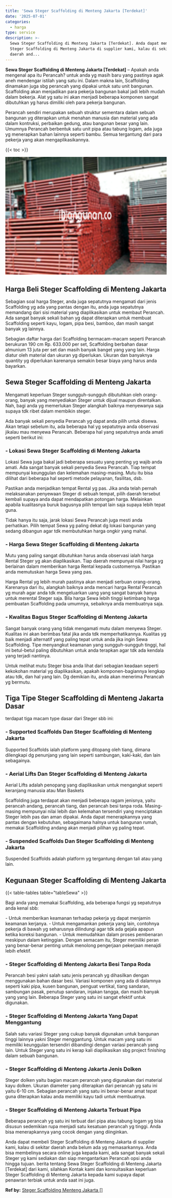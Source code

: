 ```yaml
---
title: 'Sewa Steger Scaffolding di Menteng Jakarta [Terdekat]'
date: '2025-07-01'
categories:
  - harga
type: service
description: >-
  Sewa Steger Scaffolding di Menteng Jakarta [Terdekat]. Anda dapat membeli
  Steger Scaffolding di Menteng Jakarta di supplier kami, kalau di sekitar
  daerah and...
---
```


**Sewa Steger Scaffolding di Menteng Jakarta \[Terdekat\]** – Apakah anda mengenal apa itu Perancah? untuk anda yg masih baru yang pastinya agak aneh mendengar istilah yang satu ini. Dalam makna lain, Scaffolding dinamakan juga sbg perancah yang dipakai untuk satu unit bangunan. Scaffolding akan menjadikan para pekerja bangunan bakal jadi lebih mudah dalam bekerja. Alat yg satu ini akan menjadi beberapa komponen sangat dibutuhkan yg harus dimiliki oleh para pekerja bangunan.

Perancah sendiri merupakan sebuah struktur sementara dalam sebuah bangunan yg diterapkan untuk menahan manusia dan material yang ada dalam kontruksi, perbaikan gedung, atau bangunan besar yang lain. Umumnya Perancah berbentuk satu unit pipa atau tabung logam, ada juga yg menerapkan bahan lainnya seperti bambu. Semua tergantung dari para pekerja yang akan mengaplikasikannya.

{{< toc >}}

![Sewa Steger Scaffolding di Menteng Jakarta [Terdekat]](/images/sewa-scaffolding-steger-02.png)

## Harga Beli Steger Scaffolding di Menteng Jakarta

Sebagian soal harga Steger, anda juga sepatutnya mengamati dari jenis Scaffolding yg ada yang pantas dengan itu, anda juga sepatutnya memandang dari sisi material yang diaplikasikan untuk membaut Perancah. Ada sangat banyak sekali bahan yg dapat diterapkan untuk membuat Scaffolding seperti kayu, logam, pipa besi, bamboo, dan masih sangat banyak yg lainnya.

Sebagian daftar harga dari Scaffolding bermacam-macam seperti Perancah berukuran 190 cm Rp. 633.000 per set, Scaffolding berbahan dasar almunium 13 juta per set dan masih banyak banget yang yang lain. Harga diatur oleh material dan ukuran yg diperlukan. Ukuran dan banyaknya quantity yg diperlukan karenanya semakin besar biaya yang harus anda bayarkan.

## Sewa Steger Scaffolding di Menteng Jakarta

Mengamati keperluan Steger sungguh-sungguh dibutuhkan oleh orang-orang, banyak yang menyediakan Steger untuk dijual maupun direntalkan. Nah, bagi anda yg memerlukan Steger alangkah baiknya menyewanya saja supaya tdk ribet dalam membikin steger.

Ada banyak sekali penyedia Perancah yg dapat anda pilih untuk disewa. Akan tetapi sebelum itu, ada beberapa hal yg sepatutnya anda observasi jikalau mau menyewa Perancah. Beberapa hal yang sepatutnya anda amati seperti berikut ini:

### \- Lokasi Sewa Steger Scaffolding di Menteng Jakarta

Lokasi Sewa juga bakal jadi beberapa sesuatu yang penting yg wajib anda amati. Ada sangat banyak sekali penyedia Sewa Perancah. Tiap tempat mempunyai keunggulan dan kelemahan masing-masing. Mutu itu bisa dilihat dari beberapa hal seperti metode pelayanan, fasilitas, dsb.

Pastikan anda menjadikan tempat Rental yg pas. Jika anda telah pernah melaksanakan penyewaan Steger di sebuah tempat, pilih daerah tersebut kembali supaya anda dapat mendapatkan potongan harga. Melainkan apabila kualitasnya buruk bagusnya pilih tempat lain saja supaya lebih tepat guna.

Tidak hanya itu saja, jarak lokasi Sewa Perancah juga mesti anda perhatikan. Pilih tempat Sewa yg paling dekat dg lokasi bangunan yang sedang dibangun agar tdk membutuhkan harga ongkir yang mahal.

### \- Harga Sewa Steger Scaffolding di Menteng Jakarta

Mutu yang paling sangat dibutuhkan harus anda observasi ialah harga Rental Steger yg akan diaplikasikan. Tiap daerah mempunyai nilai harga yg berlainan dalam memberikan harga Rental kepada customernya. Pastikan anda memutuskan harga Sewa yang pas.

Harga Rental yg lebih murah pastinya akan menjadi serbuan orang-orang. Karenanya dari itu, alangkah baiknya anda mencari harga Rental Perancah yg murah agar anda tdk mengeluarkan uang yang sangat banyak hanya untuk merental Steger saja. Bila harga Sewa lebih tinggi ketimbang harga pembuatan Scaffolding pada umumnya, sebaiknya anda membuatnya saja.

### \- Kwalitas Bagus Steger Scaffolding di Menteng Jakarta

Sangat banyak orang yang tidak mengamati mutu dalam menyewa Steger. Kualitas ini akan berimbas fatal jika anda tdk memperhatikannya. Kualitas yg baik menjadi alternatif yang paling tepat untuk anda jika ingin Sewa Scaffolding. Tipe menyangkut keamanan yang sungguh-sungguh tinggi, hal ini betul-betul paling dibutuhkan untuk anda terapkan agar tdk ada kendala yang terjadi nantinya.

Untuk melihat mutu Steger bisa anda lihat dari sebagian keadaan seperti kekokohan material yg diaplikasikan, apakah komponen-bagiannya lengkap atau tdk, dan hal yang lain. Dg demikian itu, anda akan menerima Perancah yg bermutu.

## Tiga Tipe Steger Scaffolding di Menteng Jakarta Dasar

terdapat tiga macam type dasar dari Steger sbb ini:

### \- Supported Scaffolds Dan Steger Scaffolding di Menteng Jakarta

Supported Scaffolds ialah platform yang ditopang oleh tiang, dimana dilengkapi dg penunjang yang lain seperti sambungan, kaki-kaki, dan lain sebagainya.

### \- Aerial Lifts Dan Steger Scaffolding di Menteng Jakarta

Aerial Lifts adalah penopang yang diaplikasikan untuk mengangkat seperti keranjang manusia atau Man Baskets

Scaffolding juga terdapat akan menjadi beberapa ragam jenisnya, yaitu perancah andang, perancah tiang, dan perancah besi tanpa roda. Masing-masing mempunyai nilai lebih dan kelemahan tersendiri yang menciptakan Steger lebih pas dan aman dipakai. Anda dapat menerapkannya yang pantas dengan kebutuhan, sebagaimana halnya untuk bangunan rumah, memakai Scaffolding andang akan menjadi pilihan yg paling tepat.

### \- Suspended Scaffolds Dan Steger Scaffolding di Menteng Jakarta

Suspended Scaffolds adalah platform yg tergantung dengan tali atau yang lain.

## Kegunaan Steger Scaffolding di Menteng Jakarta

{{< table-tables table="tableSewa" >}}

Bagi anda yang memakai Scaffolding, ada beberapa fungsi yg sepatutnya anda kenal sbb:

\- Untuk memberikan keamanan terhadap pekerja yg dapat menjamin keamanan kerjanya. - Untuk mengamankan pekerja yang lain, contohnya pekerja di bawah yg seharusnya dilindungi agar tdk ada gejala apapun ketika koreksi bangunan. - Untuk memudahkan dalam proses pembenaran meskipun dalam ketinggian. Dengan semacam itu, Steger memiliki peran yang benar-benar penting untuk menolong pengerjaan pekerjaan menajdi lebih efektif.

### \- Steger Scaffolding di Menteng Jakarta Besi Tanpa Roda

Perancah besi yakni salah satu jenis perancah yg dihasilkan dengan menggunakan bahan dasar besi. Variasi komponen yang ada di dalamnya seperti kaki pipa, kusen bangunan, penguat vertikal, tiang sandaran, sambungan pasak, penutup sandaran, injakan tangga, dan masih banyak yang yang lain. Beberapa Steger yang satu ini sangat efektif untuk digunakan.

### \- Steger Scaffolding di Menteng Jakarta Yang Dapat Menggantung

Salah satu variasi Steger yang cukup banyak digunakan untuk bangunan tinggi lainnya yakni Steger menggantung. Untuk macam yang satu ini memiliki keunggulan tersendiri dibandingi dengan variasi perancah yang lain. Untuk Steger yang satu ini kerap kali diaplikasikan sbg project finishing dalam sebuah bangunan.

### \- Steger Scaffolding di Menteng Jakarta Jenis Dolken

Steger dolken yaitu bagian macam perancah yang digunakan dari material kayu dolken. Ukuran diameter yang diterapkan dari perancah yg satu ini yaitu 6-10 cm. Sebagian perancah yang satu ini benar-benar amat tepat guna diterapkan kalau anda memiliki kayu tadi untuk membuatnya.

### \- Steger Scaffolding di Menteng Jakarta Terbuat Pipa

Beberapa perancah yg satu ini terbuat dari pipa atau tabung logam yg bisa disusun sedemikian rupa menjadi satu kesatuan perancah yg tinggi. Anda bisa menerapkannya yang cocok dengan yang diinginkan.

Anda dapat membeli Steger Scaffolding di Menteng Jakarta di supplier kami, kalau di sekitar daerah anda belum ada yg memasarkannya. Anda bisa membelinya secara online juga kepada kami, ada sangat banyak sekali Steger yg kami sediakan dan siap mengantarkan Perancah opsi anda hingga tujuan. berita tentang Sewa Steger Scaffolding di Menteng Jakarta \[Terdekat\] dari kami, silahkan Kontak kami dan konsultasikan keperluan Steger Scaffolding di Menteng Jakarta kepada kami supaya dapat penawran terbiak untuk anda saat ini juga.

**Ref by:** [Steger Scaffolding Menteng Jakarta []](https://id.wikipedia.org/wiki/Steger)
